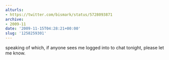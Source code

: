 ```yaml
---
alturls:
- https://twitter.com/bismark/status/5728093871
archive:
- 2009-11
date: '2009-11-15T04:28:21+00:00'
slug: '1258259301'
---
```


speaking of which, if anyone sees me logged into to chat tonight, please let me know.

